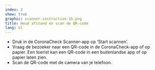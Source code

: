 ```yaml
---
index: 2
show: true
graphic: scanner-instruction-1b.png
title: Houd afstand en scan de QR-code
lang: nl
---
```

- Druk in de CoronaCheck Scanner-app op ‘Start scannen’.
- Vraag de bezoeker naar een QR-code in de CoronaCheck-app of op papier. Een toerist kan een QR-code in een buitenlandse app of op papier laten zien.
- Scan de QR-code met de camera van je telefoon.
